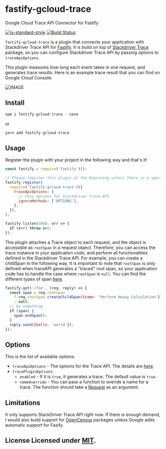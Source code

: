 # fastify-gcloud-trace

Google Cloud Trace API Connector for Fastify

[![js-standard-style](https://img.shields.io/badge/code%20style-standard-brightgreen.svg?style=flat)](http://standardjs.com/) [![Build Status](https://travis-ci.com/mkinoshi/fastify-gcloud-trace.svg?branch=master)](https://travis-ci.org/fastify/fastify-plugin)

`fastify-gcloud-trace` is a plugin that connects your application with Stackdriver Trace API for [Fastify](https://github.com/fastify/fastify). It is build on top of [Stackdriver Trace](https://github.com/googleapis/cloud-trace-nodejs) package, so you can configure Stackdriver Trace API by passing options to `traceApiOptions`.

This plugin measures how long each event takes in one request, and generates trace results. Here is an example trace result that you can find on Google Cloud Console:

![IMAGE](https://user-images.githubusercontent.com/10353744/78500008-74323280-772a-11ea-8eaf-beb5b9cd9493.png)

## Install

```js
npm i fastify-gcloud-trace --save
```

or

```js
yarn add fastify-gcloud-trace
```

## Usage

Register the plugin with your project in the following way and that's it!

```js
const fastify = require('fastify')();

// Please register this plugin at the beginning unless there is a specific reason not to.
fastify.register(
  require('fastify-gcloud-trace')({
    traceApiOptions: {
      // Pass options for Stackdriver Trace API
      ignoreMethods: ['OPTIONS'],
    },
  }),
);

fastify.listen(3000, err => {
  if (err) throw err;
});
```

This plugin attaches a Trace object to each request, and the object is accessible as `rootSpan` in a request object. Therefore, you can access the trace instance in your application code, and perform all functionalities defined in the Stackdriver Trace API. For example, you can create a childSpan in the following way. It is important to note that `rootSpan` is only defined when traceAPI generates a "traced" root span, so your application code has to handle the case where `rootSpan` is `null`. You can find the different types of span [here](https://googleapis.dev/nodejs/trace/latest/classes/UntracedRootSpanData.html).

```js
fastify.get('/foo', (req, reply) => {
  const span = req.rootSpan
    ? req.rootSpan.createChildSpan({name: 'Perform Heavy Calculation'})
    : null;
  // Do something
  if (span) {
    span.endSpan();
  }
  reply.send({hello: 'world'});
});
```

## Options

This is the list of available options.

- `traceApiOptions` - The options for the Trace API. The details are [here](https://googleapis.dev/nodejs/trace/latest/).
- `tracePluginOptions`:
  - `enabled` - If it is `true`, it generates a trace. The default value is `true`.
  - `nameOverride` - You can pass a function to overide a name for a trace. The function should take a [Request](https://www.fastify.io/docs/latest/Request/) as an argument.

## Limitations

It only supports StackDriver Trace API right now. If there is enough demand, I would also build support for [OpenCensus](https://opencensus.io/exporters/supported-exporters/node.js/) packages unless Google adds automatic support for Fasify.

## License Licensed under [MIT](./LICENSE).

